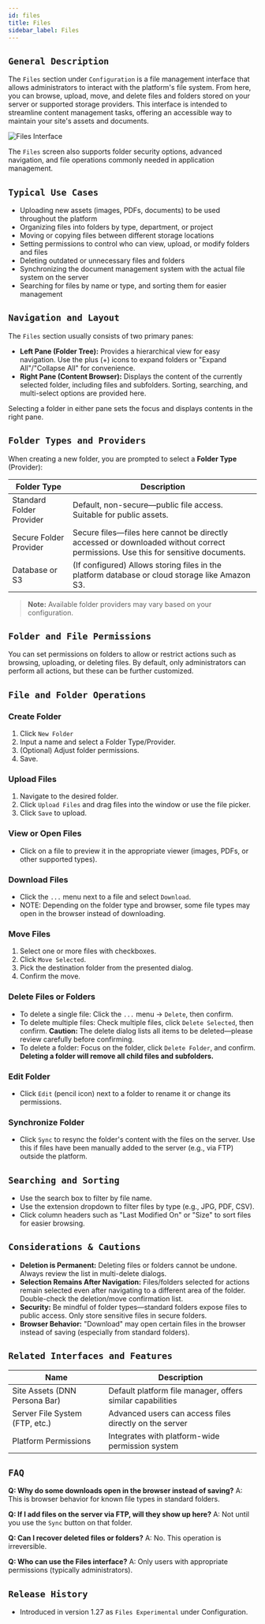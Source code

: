 ```yaml
---
id: files
title: Files
sidebar_label: Files
---
```


## `General Description`

The `Files` section under `Configuration` is a file management interface that allows administrators to interact with the platform's file system. From here, you can browse, upload, move, and delete files and folders stored on your server or supported storage providers. This interface is intended to streamline content management tasks, offering an accessible way to maintain your site's assets and documents.



![Files Interface](/img/files_overview1.png)


The `Files` screen also supports folder security options, advanced navigation, and file operations commonly needed in application management.

## `Typical Use Cases`

- Uploading new assets (images, PDFs, documents) to be used throughout the platform
- Organizing files into folders by type, department, or project
- Moving or copying files between different storage locations
- Setting permissions to control who can view, upload, or modify folders and files
- Deleting outdated or unnecessary files and folders
- Synchronizing the document management system with the actual file system on the server
- Searching for files by name or type, and sorting them for easier management

## `Navigation and Layout`

The `Files` section usually consists of two primary panes:

- **Left Pane (Folder Tree):**
Provides a hierarchical view for easy navigation. Use the plus (+) icons to expand folders or "Expand All"/"Collapse All" for convenience.
- **Right Pane (Content Browser):**
Displays the content of the currently selected folder, including files and subfolders. Sorting, searching, and multi-select options are provided here.

Selecting a folder in either pane sets the focus and displays contents in the right pane.

## `Folder Types and Providers`

When creating a new folder, you are prompted to select a **Folder Type** (Provider):

| Folder Type | Description |
| ----------- | ----------- |
| Standard Folder Provider | Default, non-secure—public file access. Suitable for public assets. |
| Secure Folder Provider | Secure files—files here cannot be directly accessed or downloaded without correct permissions. Use this for sensitive documents. |
| Database or S3 | (If configured) Allows storing files in the platform database or cloud storage like Amazon S3. |

> **Note:** Available folder providers may vary based on your configuration.

## `Folder and File Permissions`

You can set permissions on folders to allow or restrict actions such as browsing, uploading, or deleting files. By default, only administrators can perform all actions, but these can be further customized.

## `File and Folder Operations`

### Create Folder

1. Click `New Folder`
2. Input a name and select a Folder Type/Provider.
3. (Optional) Adjust folder permissions.
4. Save.

### Upload Files

1. Navigate to the desired folder.
2. Click `Upload Files` and drag files into the window or use the file picker.
3. Click `Save` to upload.

### View or Open Files

- Click on a file to preview it in the appropriate viewer (images, PDFs, or other supported types).

### Download Files

- Click the `...` menu next to a file and select `Download`.
- NOTE: Depending on the folder type and browser, some file types may open in the browser instead of downloading. 

### Move Files

1. Select one or more files with checkboxes.
2. Click `Move Selected`.
3. Pick the destination folder from the presented dialog.
4. Confirm the move.

### Delete Files or Folders

- To delete a single file: Click the `...` menu → `Delete`, then confirm.
- To delete multiple files: Check multiple files, click `Delete Selected`, then confirm.
**Caution:** The delete dialog lists all items to be deleted—please review carefully before confirming.
- To delete a folder: Focus on the folder, click `Delete Folder`, and confirm.
**Deleting a folder will remove all child files and subfolders.**

### Edit Folder

- Click `Edit` (pencil icon) next to a folder to rename it or change its permissions.

### Synchronize Folder

- Click `Sync` to resync the folder's content with the files on the server.
Use this if files have been manually added to the server (e.g., via FTP) outside the platform.

## `Searching and Sorting`

- Use the search box to filter by file name.
- Use the extension dropdown to filter files by type (e.g., JPG, PDF, CSV).
- Click column headers such as "Last Modified On" or "Size" to sort files for easier browsing.

## `Considerations & Cautions`

- **Deletion is Permanent:** Deleting files or folders cannot be undone. Always review the list in multi-delete dialogs.
- **Selection Remains After Navigation:** Files/folders selected for actions remain selected even after navigating to a different area of the folder. Double-check the deletion/move confirmation list.
- **Security:** Be mindful of folder types—standard folders expose files to public access. Only store sensitive files in secure folders.
- **Browser Behavior:** "Download" may open certain files in the browser instead of saving (especially from standard folders). 

## `Related Interfaces and Features`

| Name | Description |
| ---- | ----------- |
| Site Assets (DNN Persona Bar) | Default platform file manager, offers similar capabilities |
| Server File System (FTP, etc.) | Advanced users can access files directly on the server |
| Platform Permissions | Integrates with platform-wide permission system |



## `FAQ`

**Q: Why do some downloads open in the browser instead of saving?**
A: This is browser behavior for known file types in standard folders.

**Q: If I add files on the server via FTP, will they show up here?**
A: Not until you use the `Sync` button on that folder.

**Q: Can I recover deleted files or folders?**
A: No. This operation is irreversible.

**Q: Who can use the Files interface?**
A: Only users with appropriate permissions (typically administrators).

## `Release History`

- Introduced in version 1.27 as `Files Experimental` under Configuration.
